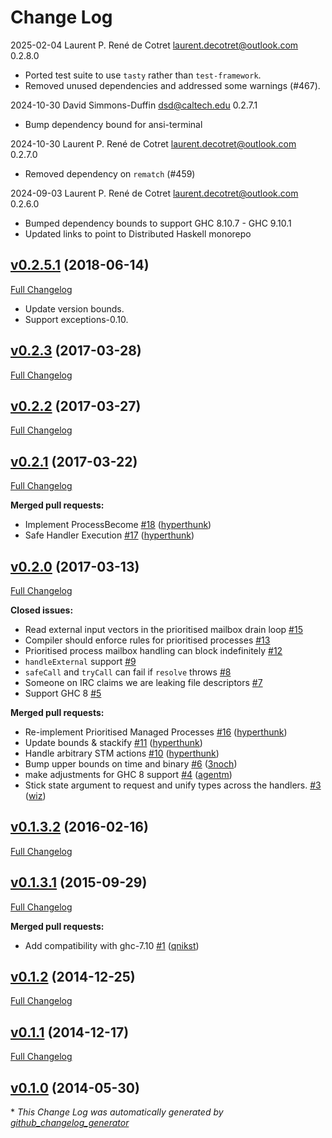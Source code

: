 # Change Log

2025-02-04 Laurent P. René de Cotret <laurent.decotret@outlook.com> 0.2.8.0

* Ported test suite to use `tasty` rather than `test-framework`.
* Removed unused dependencies and addressed some warnings (#467).

2024-10-30  David Simmons-Duffin <dsd@caltech.edu> 0.2.7.1

* Bump dependency bound for ansi-terminal

2024-10-30 Laurent P. René de Cotret <laurent.decotret@outlook.com> 0.2.7.0

* Removed dependency on `rematch` (#459)

2024-09-03 Laurent P. René de Cotret <laurent.decotret@outlook.com> 0.2.6.0

* Bumped dependency bounds to support GHC 8.10.7 - GHC 9.10.1
* Updated links to point to Distributed Haskell monorepo

## [v0.2.5.1](https://github.com/haskell-distributed/distributed-process-client-server/tree/v0.2.5.1) (2018-06-14)
[Full Changelog](https://github.com/haskell-distributed/distributed-process-client-server/compare/v0.2.3...v0.2.5.1)

* Update version bounds.
* Support exceptions-0.10.


## [v0.2.3](https://github.com/haskell-distributed/distributed-process-client-server/tree/v0.2.3) (2017-03-28)
[Full Changelog](https://github.com/haskell-distributed/distributed-process-client-server/compare/v0.2.2...v0.2.3)

## [v0.2.2](https://github.com/haskell-distributed/distributed-process-client-server/tree/v0.2.2) (2017-03-27)
[Full Changelog](https://github.com/haskell-distributed/distributed-process-client-server/compare/v0.2.1...v0.2.2)

## [v0.2.1](https://github.com/haskell-distributed/distributed-process-client-server/tree/v0.2.1) (2017-03-22)
[Full Changelog](https://github.com/haskell-distributed/distributed-process-client-server/compare/v0.2.0...v0.2.1)

**Merged pull requests:**

- Implement ProcessBecome [\#18](https://github.com/haskell-distributed/distributed-process-client-server/pull/18) ([hyperthunk](https://github.com/hyperthunk))
- Safe Handler Execution [\#17](https://github.com/haskell-distributed/distributed-process-client-server/pull/17) ([hyperthunk](https://github.com/hyperthunk))

## [v0.2.0](https://github.com/haskell-distributed/distributed-process-client-server/tree/v0.2.0) (2017-03-13)
[Full Changelog](https://github.com/haskell-distributed/distributed-process-client-server/compare/v0.1.3.2...v0.2.0)

**Closed issues:**

- Read external input vectors in the prioritised mailbox drain loop [\#15](https://github.com/haskell-distributed/distributed-process-client-server/issues/15)
- Compiler should enforce rules for prioritised processes [\#13](https://github.com/haskell-distributed/distributed-process-client-server/issues/13)
- Prioritised process mailbox handling can block indefinitely [\#12](https://github.com/haskell-distributed/distributed-process-client-server/issues/12)
- `handleExternal` support [\#9](https://github.com/haskell-distributed/distributed-process-client-server/issues/9)
- `safeCall` and `tryCall` can fail if `resolve` throws [\#8](https://github.com/haskell-distributed/distributed-process-client-server/issues/8)
- Someone on IRC claims we are leaking file descriptors [\#7](https://github.com/haskell-distributed/distributed-process-client-server/issues/7)
- Support GHC 8 [\#5](https://github.com/haskell-distributed/distributed-process-client-server/issues/5)

**Merged pull requests:**

- Re-implement Prioritised Managed Processes [\#16](https://github.com/haskell-distributed/distributed-process-client-server/pull/16) ([hyperthunk](https://github.com/hyperthunk))
- Update bounds & stackify [\#11](https://github.com/haskell-distributed/distributed-process-client-server/pull/11) ([hyperthunk](https://github.com/hyperthunk))
- Handle arbitrary STM actions  [\#10](https://github.com/haskell-distributed/distributed-process-client-server/pull/10) ([hyperthunk](https://github.com/hyperthunk))
- Bump upper bounds on time and binary [\#6](https://github.com/haskell-distributed/distributed-process-client-server/pull/6) ([3noch](https://github.com/3noch))
- make adjustments for GHC 8 support [\#4](https://github.com/haskell-distributed/distributed-process-client-server/pull/4) ([agentm](https://github.com/agentm))
- Stick state argument to request and unify types across the handlers. [\#3](https://github.com/haskell-distributed/distributed-process-client-server/pull/3) ([wiz](https://github.com/wiz))

## [v0.1.3.2](https://github.com/haskell-distributed/distributed-process-client-server/tree/v0.1.3.2) (2016-02-16)
[Full Changelog](https://github.com/haskell-distributed/distributed-process-client-server/compare/v0.1.3.1...v0.1.3.2)

## [v0.1.3.1](https://github.com/haskell-distributed/distributed-process-client-server/tree/v0.1.3.1) (2015-09-29)
[Full Changelog](https://github.com/haskell-distributed/distributed-process-client-server/compare/v0.1.2...v0.1.3.1)

**Merged pull requests:**

- Add compatibility with ghc-7.10 [\#1](https://github.com/haskell-distributed/distributed-process-client-server/pull/1) ([qnikst](https://github.com/qnikst))

## [v0.1.2](https://github.com/haskell-distributed/distributed-process-client-server/tree/v0.1.2) (2014-12-25)
[Full Changelog](https://github.com/haskell-distributed/distributed-process-client-server/compare/v0.1.1...v0.1.2)

## [v0.1.1](https://github.com/haskell-distributed/distributed-process-client-server/tree/v0.1.1) (2014-12-17)
[Full Changelog](https://github.com/haskell-distributed/distributed-process-client-server/compare/v0.1.0...v0.1.1)

## [v0.1.0](https://github.com/haskell-distributed/distributed-process-client-server/tree/v0.1.0) (2014-05-30)


\* *This Change Log was automatically generated by [github_changelog_generator](https://github.com/skywinder/Github-Changelog-Generator)*
